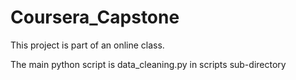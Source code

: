 # Coursera_Capstone
This project is part of an online class.

The main python script is data_cleaning.py in scripts sub-directory
